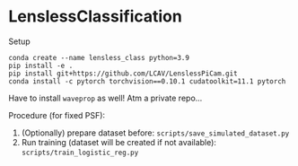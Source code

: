 # LenslessClassification

Setup
```
conda create --name lensless_class python=3.9
pip install -e .
pip install git+https://github.com/LCAV/LenslessPiCam.git
conda install -c pytorch torchvision==0.10.1 cudatoolkit=11.1 pytorch
```

Have to install `waveprop` as well! Atm a private repo...

Procedure (for fixed PSF):
1. (Optionally) prepare dataset before: `scripts/save_simulated_dataset.py`
2. Run training (dataset will be created if not available): `scripts/train_logistic_reg.py`
